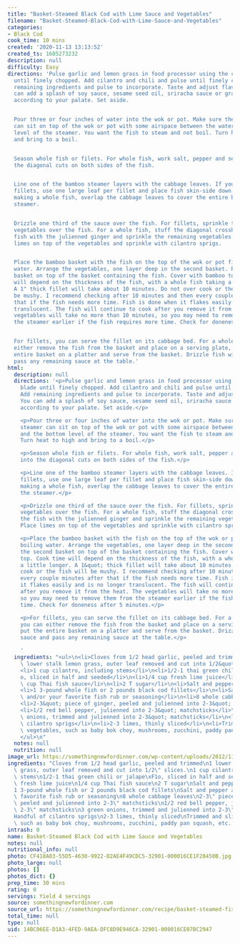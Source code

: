 ```yaml
---
title: "Basket-Steamed Black Cod with Lime Sauce and Vegetables"
filename: "Basket-Steamed-Black-Cod-with-Lime-Sauce-and-Vegetables"
categories:
- Black Cod
cook_time: 10 mins
created: '2020-11-13 13:13:52'
created_ts: 1605273232
description: null
difficulty: Easy
directions: 'Pulse garlic and lemon grass in food processor using the chopping blade
  until finely chopped. Add cilantro and chili and pulse until finely chopped. Add
  remaining ingredients and pulse to incorporate. Taste and adjust flavorings. You
  can add a splash of soy sauce, sesame seed oil, sriracha sauce or grated ginger,
  according to your palate. Set aside.


  Pour three or four inches of water into the wok or pot. Make sure the bamboo steamer
  can sit on top of the wok or pot with some airspace between the water and the bottom
  level of the steamer. You want the fish to steam and not boil. Turn heat to high
  and bring to a boil.


  Season whole fish or filets. For whole fish, work salt, pepper and seasoning into
  the diagonal cuts on both sides of the fish.


  Line one of the bamboo steamer layers with the cabbage leaves. If you are making
  fillets, use one large leaf per fillet and place fish skin-side down. If you are
  making a whole fish, overlap the cabbage leaves to cover the entire bottom of the
  steamer.


  Drizzle one third of the sauce over the fish. For fillets, sprinkle the julienned
  vegetables over the fish. For a whole fish, stuff the diagonal crosshatches of the
  fish with the julienned ginger and sprinkle the remaining vegetables on top. Place
  limes on top of the vegetables and sprinkle with cilantro sprigs.


  Place the bamboo basket with the fish on the top of the wok or pot filled with boiling
  water. Arrange the vegetables, one layer deep in the second basket. Place the second
  basket on top of the basket containing the fish. Cover with bamboo top. Cook time
  will depend on the thickness of the fish, with a whole fish taking a little longer.
  A 1" thick fillet will take about 10 minutes. Do not over cook or the fish will
  be mushy. I recommend checking after 10 minutes and then every couple minutes after
  that if the fish needs more time. Fish is done when it flakes easily and is no longer
  translucent. The fish will continue to cook after you remove it from the heat. The
  vegetables will take no more than 10 minutes, so you may need to remove them from
  the steamer earlier if the fish requires more time. Check for doneness after 5 minutes.


  For fillets, you can serve the fillet on its cabbage bed. For a whole fish you can
  either remove the fish from the basket and place on a serving plate, or put the
  entire basket on a platter and serve from the basket. Drizzle fish with sauce and
  pass any remaining sauce at the table.'
html:
  description: null
  directions: '<p>Pulse garlic and lemon grass in food processor using the chopping
    blade until finely chopped. Add cilantro and chili and pulse until finely chopped.
    Add remaining ingredients and pulse to incorporate. Taste and adjust flavorings.
    You can add a splash of soy sauce, sesame seed oil, sriracha sauce or grated ginger,
    according to your palate. Set aside.</p>

    <p>Pour three or four inches of water into the wok or pot. Make sure the bamboo
    steamer can sit on top of the wok or pot with some airspace between the water
    and the bottom level of the steamer. You want the fish to steam and not boil.
    Turn heat to high and bring to a boil.</p>

    <p>Season whole fish or filets. For whole fish, work salt, pepper and seasoning
    into the diagonal cuts on both sides of the fish.</p>

    <p>Line one of the bamboo steamer layers with the cabbage leaves. If you are making
    fillets, use one large leaf per fillet and place fish skin-side down. If you are
    making a whole fish, overlap the cabbage leaves to cover the entire bottom of
    the steamer.</p>

    <p>Drizzle one third of the sauce over the fish. For fillets, sprinkle the julienned
    vegetables over the fish. For a whole fish, stuff the diagonal crosshatches of
    the fish with the julienned ginger and sprinkle the remaining vegetables on top.
    Place limes on top of the vegetables and sprinkle with cilantro sprigs.</p>

    <p>Place the bamboo basket with the fish on the top of the wok or pot filled with
    boiling water. Arrange the vegetables, one layer deep in the second basket. Place
    the second basket on top of the basket containing the fish. Cover with bamboo
    top. Cook time will depend on the thickness of the fish, with a whole fish taking
    a little longer. A 1&quot; thick fillet will take about 10 minutes. Do not over
    cook or the fish will be mushy. I recommend checking after 10 minutes and then
    every couple minutes after that if the fish needs more time. Fish is done when
    it flakes easily and is no longer translucent. The fish will continue to cook
    after you remove it from the heat. The vegetables will take no more than 10 minutes,
    so you may need to remove them from the steamer earlier if the fish requires more
    time. Check for doneness after 5 minutes.</p>

    <p>For fillets, you can serve the fillet on its cabbage bed. For a whole fish
    you can either remove the fish from the basket and place on a serving plate, or
    put the entire basket on a platter and serve from the basket. Drizzle fish with
    sauce and pass any remaining sauce at the table.</p>

    '
  ingredients: "<ul>\n<li>Cloves from 1/2 head garlic, peeled and trimmed</li>\n<li>1\
    \ lower stalk lemon grass, outer leaf removed and cut into 1/2&quot; slices.</li>\n\
    <li>1 cup cilantro, including stems</li>\n<li>1/2-1 thai green chili or jalape\xF1\
    o, sliced in half and seeded</li>\n<li>1/4 cup fresh lime juice</li>\n<li>1/4\
    \ cup Thai fish sauce</li>\n<li>2 T sugar</li>\n<li>Salt and pepper to taste</li>\n\
    <li>1 3-pound whole fish or 2 pounds black cod fillets</li>\n<li>Salt and pepper\
    \ and/or your favorite fish rub or seasoning</li>\n<li>8 whole cabbage leaves</li>\n\
    <li>2-3&quot; piece of ginger, peeled and julienned into 2-3&quot; matchsticks</li>\n\
    <li>1/2 red bell pepper, julienned into 2-3&quot; matchsticks</li>\n<li>3 green\
    \ onions, trimmed and julienned into 2-3&quot; matchsticks</li>\n<li>Handful of\
    \ cilantro sprigs</li>\n<li>2-3 limes, thinly sliced</li>\n<li>Trimmed and sliced\
    \ vegetables, such as baby bok choy, mushrooms, zucchini, paddy pan squash, etc...</li>\n\
    </ul>\n"
  notes: null
  nutrition: null
image_url: https://somethingnewfordinner.com/wp-content/uploads/2012/11/BasketSteamedBlackCod-800x800.jpg
ingredients: "Cloves from 1/2 head garlic, peeled and trimmed\n1 lower stalk lemon\
  \ grass, outer leaf removed and cut into 1/2\" slices.\n1 cup cilantro, including\
  \ stems\n1/2-1 thai green chili or jalape\xF1o, sliced in half and seeded\n1/4 cup\
  \ fresh lime juice\n1/4 cup Thai fish sauce\n2 T sugar\nSalt and pepper to taste\n\
  1 3-pound whole fish or 2 pounds black cod fillets\nSalt and pepper and/or your\
  \ favorite fish rub or seasoning\n8 whole cabbage leaves\n2-3\" piece of ginger,\
  \ peeled and julienned into 2-3\" matchsticks\n1/2 red bell pepper, julienned into\
  \ 2-3\" matchsticks\n3 green onions, trimmed and julienned into 2-3\" matchsticks\n\
  Handful of cilantro sprigs\n2-3 limes, thinly sliced\nTrimmed and sliced vegetables,\
  \ such as baby bok choy, mushrooms, zucchini, paddy pan squash, etc..."
intrash: 0
name: Basket-Steamed Black Cod with Lime Sauce and Vegetables
notes: null
nutritional_info: null
photo: CF418A03-55D5-4630-9922-D2AE4F49CDC5-32901-000016CE1F28450B.jpg
photo_large: null
photos: []
photos_dict: {}
prep_time: 30 mins
rating: 0
servings: Yield 4 servings
source: somethingnewfordinner.com
source_url: https://somethingnewfordinner.com/recipe/basket-steamed-fish-with-cilantrolemon-grass-and-lime-sauce/
total_time: null
type: null
uid: 14BC06EE-D1A3-4FED-9AEA-DFC8D9E946CA-32901-000016CE07BC2947
---
```

